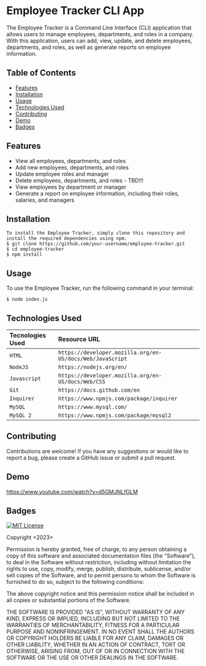 # Employee Tracker CLI App

The Employee Tracker is a Command Line Interface (CLI) application that allows users to manage employees, departments, and roles in a company. With this application, users can add, view, update, and delete employees, departments, and roles, as well as generate reports on employee information.

## Table of Contents

  - [Features](#features)
  - [Installation](#installation)
  - [Usage](#usage)
  - [Technologies Used](#technologies-used)
  - [Contributing](#contributing)
  - [Demo](#demo)
  - [Badges](#badges)


## Features

- View all employees, departments, and roles
- Add new employees, departments, and roles
- Update employee roles and manager
- Delete employees, departments, and roles - TBD!!!
- View employees by department or manager
- Generate a report on employee information, including their roles, salaries, and managers

## Installation

```
To install the Employee Tracker, simply clone this repository and install the required dependencies using npm.
$ git clone https://github.com/your-username/employee-tracker.git
$ cd employee-tracker
$ npm install
```

## Usage

To use the Employee Tracker, run the following command in your terminal:
```
$ node index.js
```

## Technologies Used

| Tecnologies Used | Resource URL     | 
| :-------- | :------- | 
| `HTML` | `https://developer.mozilla.org/en-US/docs/Web/JavaScript` | 
| `NodeJS` | `https://nodejs.org/en/` | 
| `Javascript` | `https://developer.mozilla.org/en-US/docs/Web/CSS` | 
| `Git` | `https://docs.github.com/en` | 
| `Inquirer` | `https://www.npmjs.com/package/inquirer` | 
| `MySQL` | `https://www.mysql.com/` | 
| `MySQL 2` | `https://www.npmjs.com/package/mysql2` | 


## Contributing

Contributions are welcome! If you have any suggestions or would like to report a bug, please create a GitHub issue or submit a pull request.

## Demo

https://www.youtube.com/watch?v=d5GMJNLfGLM



## Badges
[![MIT License](https://img.shields.io/badge/License-MIT-green.svg)](https://choosealicense.com/licenses/mit/)


Copyright <2023> <Daniele Bensan>

Permission is hereby granted, free of charge, to any person obtaining a copy of this software and associated documentation files (the "Software"), to deal in the Software without restriction, including without limitation the rights to use, copy, modify, merge, publish, distribute, sublicense, and/or sell copies of the Software, and to permit persons to whom the Software is furnished to do so, subject to the following conditions:

The above copyright notice and this permission notice shall be included in all copies or substantial portions of the Software.

THE SOFTWARE IS PROVIDED "AS IS", WITHOUT WARRANTY OF ANY KIND, EXPRESS OR IMPLIED, INCLUDING BUT NOT LIMITED TO THE WARRANTIES OF MERCHANTABILITY, FITNESS FOR A PARTICULAR PURPOSE AND NONINFRINGEMENT. IN NO EVENT SHALL THE AUTHORS OR COPYRIGHT HOLDERS BE LIABLE FOR ANY CLAIM, DAMAGES OR OTHER LIABILITY, WHETHER IN AN ACTION OF CONTRACT, TORT OR OTHERWISE, ARISING FROM, OUT OF OR IN CONNECTION WITH THE SOFTWARE OR THE USE OR OTHER DEALINGS IN THE SOFTWARE.

